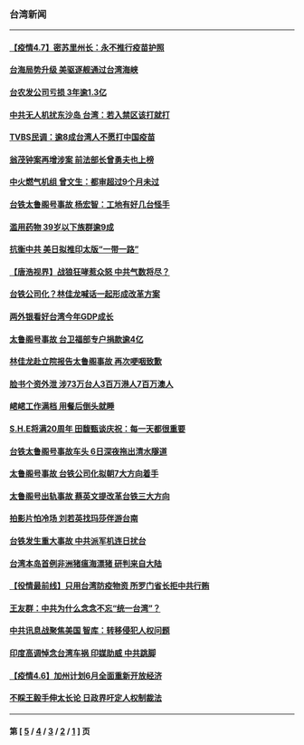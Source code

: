 ### 台湾新闻
---
#### [【疫情4.7】密苏里州长：永不推行疫苗护照](../../pages/ncid1349361/n12863548.md) 
#### [台海局势升级 美驱逐舰通过台湾海峡](../../pages/ncid1349361/n12864331.md) 
#### [台农发公司亏损 3年逾1.3亿](../../pages/ncid1349361/n12864301.md) 
#### [中共无人机扰东沙岛 台湾：若入禁区该打就打](../../pages/ncid1349361/n12864021.md) 
#### [TVBS民调：逾8成台湾人不愿打中国疫苗](../../pages/ncid1349361/n12864124.md) 
#### [翁茂钟案再增涉案 前法部长曾勇夫也上榜](../../pages/ncid1349361/n12864112.md) 
#### [中火燃气机组 曾文生：都审超过9个月未过](../../pages/ncid1349361/n12864114.md) 
#### [台铁太鲁阁号事故 杨宏智：工地有好几台怪手](../../pages/ncid1349361/n12864147.md) 
#### [滥用药物 39岁以下族群逾9成](../../pages/ncid1349361/n12864152.md) 
#### [抗衡中共 美日拟推印太版“一带一路”](../../pages/ncid1349361/n12864036.md) 
#### [【唐浩视界】战狼狂哮惹众怒 中共气数将尽？](../../pages/ncid1349361/n12862833.md) 
#### [台铁公司化？林佳龙喊话一起形成改革方案](../../pages/ncid1349361/n12863963.md) 
#### [两外银看好台湾今年GDP成长](../../pages/ncid1349361/n12863966.md) 
#### [太鲁阁号事故 台卫福部专户捐款逾4亿](../../pages/ncid1349361/n12863968.md) 
#### [林佳龙赴立院报告太鲁阁事故 再次哽咽致歉](../../pages/ncid1349361/n12863970.md) 
#### [脸书个资外泄 涉73万台人3百万港人7百万澳人](../../pages/ncid1349361/n12862996.md) 
#### [峮峮工作满档 用餐后倒头就睡](../../pages/ncid1349361/n12863754.md) 
#### [S.H.E将满20周年 田馥甄谈庆祝：每一天都很重要](../../pages/ncid1349361/n12863744.md) 
#### [台铁太鲁阁号事故车头 6日深夜拖出清水隧道](../../pages/ncid1349361/n12863735.md) 
#### [太鲁阁号事故 台铁公司化拟朝7大方向着手](../../pages/ncid1349361/n12863572.md) 
#### [太鲁阁号出轨事故 蔡英文提改革台铁三大方向](../../pages/ncid1349361/n12863418.md) 
#### [拍影片怕冷场 刘若英找玛莎伴游台南](../../pages/ncid1349361/n12863344.md) 
#### [台铁发生重大事故 中共派军机连日扰台](../../pages/ncid1349361/n12863011.md) 
#### [台湾本岛首例非洲猪瘟海漂猪 研判来自大陆](../../pages/ncid1349361/n12862759.md) 
#### [【役情最前线】只用台湾防疫物资 所罗门省长拒中共行贿](../../pages/ncid1349361/n12861961.md) 
#### [王友群：中共为什么念念不忘“统一台湾”？](../../pages/ncid1349361/n12861979.md) 
#### [中共讯息战聚焦美国 智库：转移侵犯人权问题](../../pages/ncid1349361/n12861511.md) 
#### [印度高调悼念台湾车祸 印媒助威 中共跳脚](../../pages/ncid1349361/n12861983.md) 
#### [【疫情4.6】加州计划6月全面重新开放经济](../../pages/ncid1349361/n12861038.md) 
#### [不睬王毅手伸太长论 日政界吁定人权制裁法](../../pages/ncid1349361/n12861850.md) 

---
#### 第 [ [5](./5.md) / [4](./4.md) / [3](./3.md) / [2](./2.md) / [1](./1.md) ] 页
